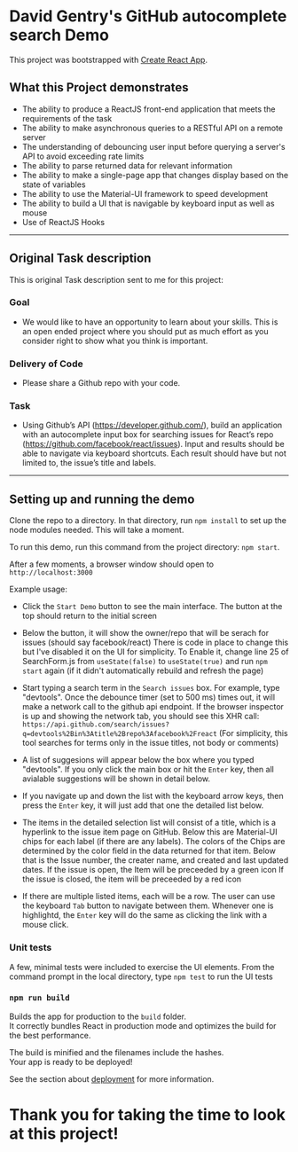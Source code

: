 # David Gentry's GitHub autocomplete search Demo

This project was bootstrapped with [Create React App](https://github.com/facebook/create-react-app).

## What this Project demonstrates

- The ability to produce a ReactJS front-end application that meets the requirements of the task
- The ability to make asynchronous queries to a RESTful API on a remote server
- The understanding of debouncing user input before querying a server's API to avoid exceeding rate limits
- The ability to parse returned data for relevant information
- The ability to make a single-page app that changes display based on the state of variables
- The ability to use the Material-UI framework to speed development
- The ability to build a UI that is navigable by keyboard input as well as mouse
- Use of ReactJS Hooks


---
## Original Task description

This is original Task description sent to me for this project:

### Goal
-   We would like to have an opportunity to learn about your skills. 
    This is an open ended project where you should put as much effort as you consider right to show what you think is important.


### Delivery of Code
- Please share a Github repo with your code.


### Task
- Using Github’s API (https://developer.github.com/), build an application with an autocomplete input box for searching issues for React’s repo (https://github.com/facebook/react/issues). 
Input and results should be able to navigate via keyboard shortcuts. Each result should have but not limited to, the issue’s title and labels.
---
## Setting up and running the demo

Clone the repo to a directory.  In that directory, run `npm install` to set up the node modules needed.  This will take 
a moment.

To run this demo, run this command from the project directory: `npm start`.

After a few moments, a browser window should open to `http://localhost:3000`

Example usage:

- Click the `Start Demo` button to see the main interface.
The button at the top should return to the initial screen

- Below the button, it will show the owner/repo that will be serach for issues (should say facebook/react)
There is code in place to change this but I've disabled it on the UI for simplicity. To Enable it, change line 25
of SearchForm.js from `useState(false)` to `useState(true)` and run `npm start` again (if it didn't automatically
rebuild and refresh the page)

- Start typing a search term in the `Search issues` box.  For example, type "devtools". Once the
debounce timer (set to 500 ms) times out, it will make a network call to the github api endpoint.  If the browser
inspector is up and showing the network tab, you should see this XHR call:
`https://api.github.com/search/issues?q=devtools%2Bin%3Atitle%2Brepo%3Afacebook%2Freact`
(For simplicity, this tool searches for terms only in the issue titles, not body or comments)

- A list of suggesions will appear below the box where you typed "devtools".  If you only click the main box or hit the 
`Enter` key, then all avialable suggestions will be shown in detail below.

- If you navigate up and down the list with the keyboard arrow keys, then press the `Enter` key, it will just add that one
the detailed list below.

- The items in the detailed selection list will consist of a title, which is a hyperlink to the issue item page on GitHub.
Below this are Material-UI chips for each label (if there are any labels).  The colors of the Chips are determined by the
color field in the data returned for that item.
Below that is the Issue number, the creater name, and created and last updated dates.
If the issue is open, the Item will be preceeded by a green icon
If the issue is closed, the item will be preceeded by a red icon

- If there are multiple listed items, each will be a row.  The user can use the keyboard `Tab` button to navigate between them.
Whenever one is highlightd, the `Enter` key will do the same as clicking the link with a mouse click.

### Unit tests

A few, minimal tests were included to exercise the UI elements.  From the command prompt in the local directory, type `npm test` 
to run the UI tests

### `npm run build`

Builds the app for production to the `build` folder.\
It correctly bundles React in production mode and optimizes the build for the best performance.

The build is minified and the filenames include the hashes.\
Your app is ready to be deployed!

See the section about [deployment](https://facebook.github.io/create-react-app/docs/deployment) for more information.

# Thank you for taking the time to look at this project!